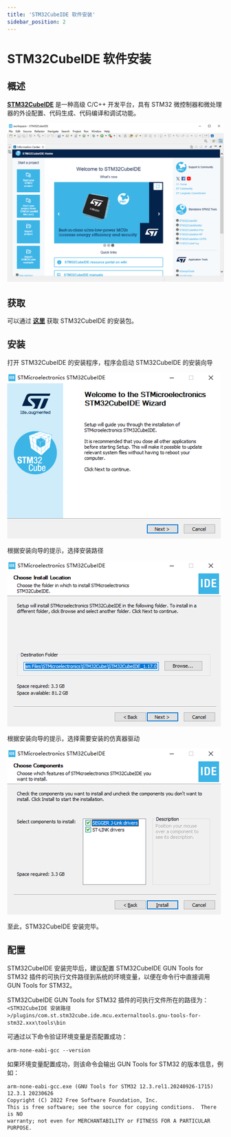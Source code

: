 ```yaml
---
title: 'STM32CubeIDE 软件安装'
sidebar_position: 2
---
```


# STM32CubeIDE 软件安装

## 概述

[**STM32CubeIDE**](https://www.st.com.cn/zh/development-tools/stm32cubeide.html) 是一种高级 C/C++ 开发平台，具有 STM32 微控制器和微处理器的外设配置、代码生成、代码编译和调试功能。

![stm32cubeide](./img/stm32cubeide.png)

## 获取

可以通过 [**这里**](https://www.st.com/en/development-tools/stm32cubeide.html#get-software) 获取 STM32CubeIDE 的安装包。

## 安装

打开 STM32CubeIDE 的安装程序，程序会启动 STM32CubeIDE 的安装向导

![stm32cubeide installation start wizard](./img/stm32cubeide-installation-start-wizard.png)

根据安装向导的提示，选择安装路径

![stm32cubeide installation select path](./img/stm32cubeide-installation-select-path.png)

根据安装向导的提示，选择需要安装的仿真器驱动

![stm32cubeide installation select driver](./img/stm32cubeide-installation-select-driver.png)

至此，STM32CubeIDE 安装完毕。

## 配置

STM32CubeIDE 安装完毕后，建议配置 STM32CubeIDE GUN Tools for STM32 插件的可执行文件路径到系统的环境变量，以便在命令行中直接调用 GUN Tools for STM32。

STM32CubeIDE GUN Tools for STM32 插件的可执行文件所在的路径为：`<STM32CubeIDE 安装路径>/plugins/com.st.stm32cube.ide.mcu.externaltools.gnu-tools-for-stm32.xxx\tools\bin`

可通过以下命令验证环境变量是否配置成功：

```shell
arm-none-eabi-gcc --version
```

如果环境变量配置成功，则该命令会输出 GUN Tools for STM32 的版本信息，例如：

```shell
arm-none-eabi-gcc.exe (GNU Tools for STM32 12.3.rel1.20240926-1715) 12.3.1 20230626
Copyright (C) 2022 Free Software Foundation, Inc.
This is free software; see the source for copying conditions.  There is NO
warranty; not even for MERCHANTABILITY or FITNESS FOR A PARTICULAR PURPOSE.
```